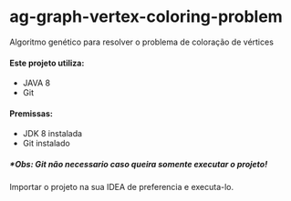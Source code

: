 # ag-graph-vertex-coloring-problem
Algoritmo genético para resolver o problema de coloração de vértices

<h4>Este projeto utiliza:</h4>
<ul>
  <li>JAVA 8</li>
  <li>Git</li>
</ul>

<h4>Premissas:</h4>
<ul>
  <li>JDK 8 instalada</li>
  <li>Git instalado</li>
</ul>

<h5>*Obs: Git não necessario caso queira somente executar o projeto!</h5>

Importar o projeto na sua IDEA de preferencia e executa-lo.


